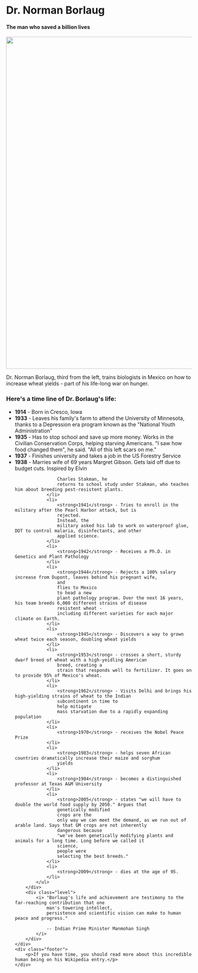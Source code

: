 <!DOCTYPE html>
<html lang="en">

<head>
    <meta charset="UTF-8">
    <meta http-equiv="X-UA-Compatible" content="IE=edge">
    <meta name="viewport" content="width=device-width, initial-scale=1.0">
    <title>tribute page</title>
    <link rel="stylesheet" href="tribute.css">
</head>

<body>
    <div class="top">
        <h1>Dr. Norman Borlaug</h1>
        <h4>The man who saved a billion lives</h4>
    </div>
    <div class="main">
        <div class="pic">
            <img src="tribute-page-main-image.jpg" width="900px">
            <p>Dr. Norman Borlaug, third from the left, trains biologists in Mexico on how to increase wheat yields -
                part of his
                life-long war on hunger.</p>
        </div>
        <div class="Ulist">
            <h3>Here's a time line of Dr. Borlaug's life:</h3>
            <ul>
                <li>
                    <strong>1914</strong> - Born in Cresco, Iowa
                </li>
                <li>
                    <strong>1933</strong> - Leaves his family's farm to attend the University of Minnesota, thanks to a
                    Depression era
                    program known as the
                    "National Youth Administration"
                </li>
                <li>
                    <strong>1935</strong> - Has to stop school and save up more money. Works in the Civilian
                    Conservation
                    Corps, helping
                    starving Americans.
                    "I saw how food changed them", he said. "All of this left scars on me."
                </li>
                <li>
                    <strong>1937</strong> - Finishes university and takes a job in the US Forestry Service
                </li>
                <li>
                    <strong>1938</strong> - Marries wife of 69 years Margret Gibson. Gets laid off due to budget cuts.
                    Inspired by Elvin

                    Charles Stakman, he
                    returns to school study under Stakman, who teaches him about breeding pest-resistent plants.
                </li>
                <li>
                    <strong>1941</strong> - Tries to enroll in the military after the Pearl Harbor attack, but is
                    rejected.
                    Instead, the
                    military asked his lab to work on waterproof glue, DDT to control malaria, disinfectants, and other
                    applied science.
                </li>
                <li>
                    <strong>1942</strong> - Receives a Ph.D. in Genetics and Plant Pathology
                </li>
                <li>
                    <strong>1944</strong> - Rejects a 100% salary increase from Dupont, leaves behind his pregnant wife,
                    and
                    flies to Mexico
                    to head a new
                    plant pathology program. Over the next 16 years, his team breeds 6,000 different strains of disease
                    resistent wheat -
                    including different varieties for each major climate on Earth.
                </li>
                <li>
                    <strong>1945</strong> - Discovers a way to grown wheat twice each season, doubling wheat yields
                </li>
                <li>
                    <strong>1953</strong> - crosses a short, sturdy dwarf breed of wheat with a high-yeidling American
                    breed, creating a
                    strain that responds well to fertilizer. It goes on to provide 95% of Mexico's wheat.
                </li>
                <li>
                    <strong>1962</strong> - Visits Delhi and brings his high-yielding strains of wheat to the Indian
                    subcontinent in time to
                    help mitigate
                    mass starvation due to a rapidly expanding population
                </li>
                <li>
                    <strong>1970</strong> - receives the Nobel Peace Prize
                </li>
                <li>
                    <strong>1983</strong> - helps seven African countries dramatically increase their maize and sorghum
                    yields
                </li>
                <li>
                    <strong>1984</strong> - becomes a distinguished professor at Texas A&M University
                </li>
                <li>
                    <strong>2005</strong> - states "we will have to double the world food supply by 2050." Argues that
                    genetically modified
                    crops are the
                    only way we can meet the demand, as we run out of arable land. Says that GM crops are not inherently
                    dangerous because
                    "we've been genetically modifying plants and animals for a long time. Long before we called it
                    science,
                    people were
                    selecting the best breeds."
                </li>
                <li>
                    <strong>2009</strong> - dies at the age of 95.
                </li>
            </ul>
        </div>
        <div class="level">
            <i> "Borlaug's life and achievement are testimony to the far-reaching contribution that one
                man's towering intellect,
                persistence and scientific vision can make to human peace and progress."

                -- Indian Prime Minister Manmohan Singh
            </i>
        </div>
    </div>
    <div class="footer">
        <p>If you have time, you should read more about this incredible human being on his Wikipedia entry.</p>
    </div>
</body>

</html>
<html>

</html>
